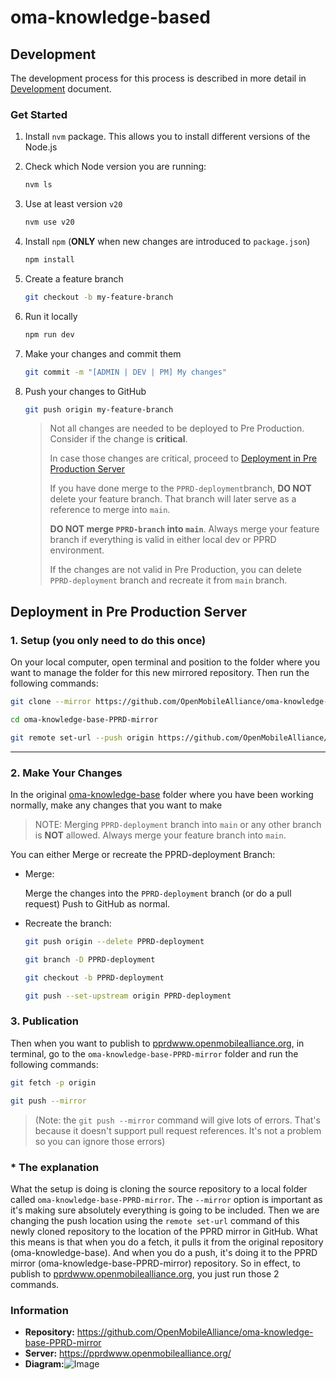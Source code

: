 # oma-knowledge-based

## Development

The development process for this process is described in more detail in
[Development](/DEVELOPMENT.md) document.

### Get Started
1. Install `nvm` package. This allows you to install different versions of the Node.js
2. Check which Node version you are running:

    ```bash
    nvm ls
    ```

3. Use at least version `v20`

    ```bash
    nvm use v20
    ```

4. Install `npm` (**ONLY** when new changes are introduced to `package.json`)

    ```bash
    npm install
    ```

5. Create a feature branch 

    ```bash
    git checkout -b my-feature-branch
    ```

6. Run it locally

    ```bash
    npm run dev
    ```

7. Make your changes and commit them

    ```bash
    git commit -m "[ADMIN | DEV | PM] My changes"
    ```

8. Push your changes to GitHub

    ```bash
    git push origin my-feature-branch
    ```

    >Not all changes are needed to be deployed to Pre Production. Consider if the change is **critical**.
    >
    >In case those changes are critical, proceed to [Deployment in Pre Production Server](https://github.com/OpenMobileAlliance/oma-knowledge-base?tab=readme-ov-file#deployment-in-pre-production-server)
    >
    >If you have done merge to the `PPRD-deployment`branch, **DO NOT** delete your feature branch. That branch will later serve as a reference to merge into `main`.
    >
    >**DO NOT merge `PPRD-branch` into `main`**. Always merge your feature branch if everything is valid in either local dev or PPRD environment.
    >
    >If the changes are not valid in Pre Production, you can delete `PPRD-deployment` branch and recreate it from `main` branch.

## Deployment in Pre Production Server

### 1. Setup (you only need to do this once)

On your local computer, open terminal and position to the folder where you want to manage the folder for this new mirrored repository. Then run the following commands:

```bash
git clone --mirror https://github.com/OpenMobileAlliance/oma-knowledge-base.git oma-knowledge-base-PPRD-mirror
```

```bash
cd oma-knowledge-base-PPRD-mirror
```

```bash
git remote set-url --push origin https://github.com/OpenMobileAlliance/oma-knowledge-base-PPRD-mirror.git
```

<hr/>

### 2. Make Your Changes

In the original [oma-knowledge-base](https://github.com/OpenMobileAlliance/oma-knowledge-base) folder where you have been working normally, make any changes that you want to make

>NOTE: Merging `PPRD-deployment` branch into `main` or any other branch is **NOT** allowed. Always merge your feature branch into `main`.

You can either Merge or recreate the PPRD-deployment Branch:

- Merge:

    Merge the changes into the `PPRD-deployment` branch (or do a pull request)
    Push to GitHub as normal.

- Recreate the branch:

    ```bash
    git push origin --delete PPRD-deployment
    ```
    ```bash
    git branch -D PPRD-deployment
    ```
    ```bash
    git checkout -b PPRD-deployment
    ```
    ```bash
    git push --set-upstream origin PPRD-deployment
    ```


### 3. Publication

Then when you want to publish to [pprdwww.openmobilealliance.org](https://pprdwww.openmobilealliance.org/), in terminal, go to the `oma-knowledge-base-PPRD-mirror` folder and run the following commands:

```bash
git fetch -p origin
```
```bash
git push --mirror
```

> (Note: the `git push --mirror` command will give lots of errors. That's because it doesn't support pull request references. It's not a problem so you can ignore those errors)

### * The explanation

What the setup is doing is cloning the source repository to a local folder called `oma-knowledge-base-PPRD-mirror`. The `--mirror` option is important as it's making sure absolutely everything is going to be included. Then we are changing the push location using the `remote set-url` command of this newly cloned repository to the location of the PPRD mirror in GitHub. What this means is that when you do a fetch, it pulls it from the original repository (oma-knowledge-base). And when you do a push, it's doing it to the PPRD mirror (oma-knowledge-base-PPRD-mirror) repository. So in effect, to publish to [pprdwww.openmobilealliance.org](https://pprdwww.openmobilealliance.org/), you just run those 2 commands.

### Information
- **Repository:** https://github.com/OpenMobileAlliance/oma-knowledge-base-PPRD-mirror
- **Server:** https://pprdwww.openmobilealliance.org/
- **Diagram:**![Image](https://github.com/user-attachments/assets/c359829a-75a4-49de-b54b-efcb7fbdaa98)

